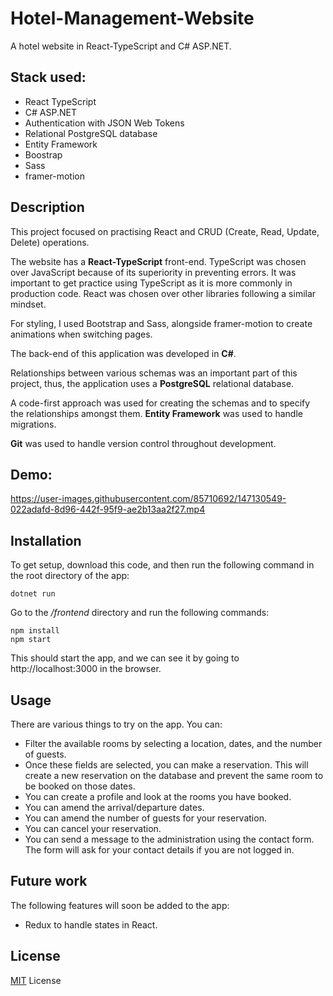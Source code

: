 # Hotel-Management-Website
A hotel website in React-TypeScript and C# ASP.NET.

## Stack used:

- React TypeScript
- C# ASP.NET
- Authentication with JSON Web Tokens
- Relational PostgreSQL database
- Entity Framework
- Boostrap
- Sass
- framer-motion


## Description

This project focused on practising React and CRUD (Create, Read, Update, Delete) operations.

The website has a **React-TypeScript** front-end. TypeScript was chosen over JavaScript because of its superiority in preventing errors. It was important to get practice using TypeScript as it is more commonly in production code. React was chosen over other libraries following a similar mindset. 

For styling, I used Bootstrap and Sass, alongside framer-motion to create animations when switching pages. 

The back-end of this application was developed in **C#**. 

Relationships between various schemas was an important part of this project, thus, the application uses a **PostgreSQL** relational database. 

A code-first approach was used for creating the schemas and to specify the relationships amongst them. **Entity Framework** was used to handle migrations.

**Git** was used to handle version control throughout development.


## Demo:

https://user-images.githubusercontent.com/85710692/147130549-022adafd-8d96-442f-95f9-ae2b13aa2f27.mp4



## Installation

To get setup, download this code, and then run the following command in the root directory of the app:

    dotnet run

Go to the */frontend* directory and run the following commands:

    npm install
    npm start

This should start the app, and we can see it by going to http://localhost:3000 in the browser.

## Usage

There are various things to try on the app. You can:

* Filter the available rooms by selecting a location, dates, and the number of guests. 
* Once these fields are selected, you can make a reservation. This will create a new reservation on the database and prevent the same room to be booked on those dates. 
* You can create a profile and look at the rooms you have booked. 
* You can amend the arrival/departure dates.
* You can amend the number of guests for your reservation.
* You can cancel your reservation.
* You can send a message to the administration using the contact form. The form will ask for your contact details if you are not logged in. 

## Future work
The following features will soon be added to the app:
* Redux to handle states in React.

## License
[MIT](https://mit-license.org/) License


    

    



